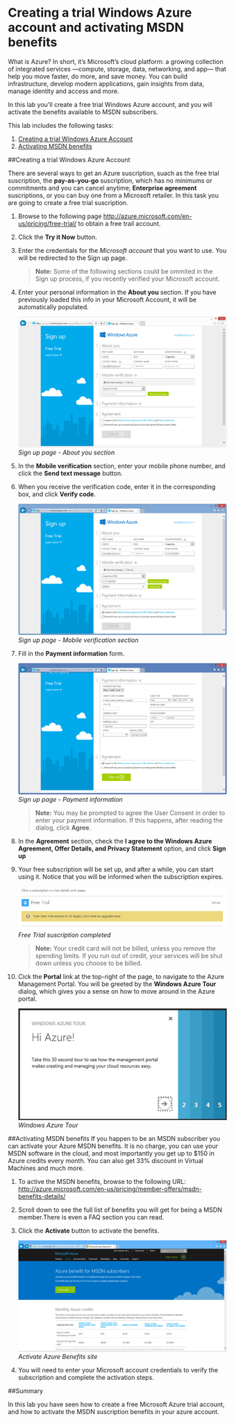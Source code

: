 Creating a trial Windows Azure account and activating MSDN benefits
===================================================================

What is Azure? In short, it’s Microsoft’s cloud platform: a growing collection of integrated services —compute, storage, data, networking, and app— that help you move faster, do more, and save money. You can build infrastructure, develop modern applications, gain insights from data, manage identity and access and more.

In this lab you'll create a free trial Windows Azure account, and you will activate the benefits available to MSDN subscribers.

This lab includes the following tasks:

1. [Creating a trial Windows Azure Account](#Task1)
1. [Activating MSDN benefits](#Task2)

<a name="Task1" />
##Creating a trial Windows Azure Account

There are several ways to get an Azure suscription, suach as the free trial suscription, the **pay-as-you-go** suscription, which has no minimums or commitments and you can cancel anytime; **Enterprise agreement** suscriptions, or you can buy one from a Microsoft retailer. In this task you are going to create a free trial suscription.

1. Browse to the following page http://azure.microsoft.com/en-us/pricing/free-trial/ to obtain a free trail account.
2. Click the **Try it Now** button.
3. Enter the credentials for the _Microsoft account_ that you want to use. You will be redirected to the Sign up page.

	> **Note:** Some of the following sections could be ommited in the Sign up process, if you recently verified your Microsoft account.

4. Enter your personal information in the **About you** section. If you have previously loaded this info in your Microsoft Account, it will be automatically populated.

	![Sign up page - About you section](images/signup1.png?raw=true)
	_Sign up page - About you section_
	
5. In the **Mobile verification** section, enter your mobile phone number, and click the **Send text message** button.
6. When you receive the verification code, enter it in the corresponding box, and click **Verify code**.

	![Sign up page - Mobile verification section](images/signup2.png?raw=true)
	_Sign up page - Mobile verification section_
	
7. Fill in the **Payment information** form.

	![Sign up page - Payment information](images/signup5.png?raw=true)
	_Sign up page - Payment information_
	
	> **Note:** You may be prompted to agree the User Consent in order to enter your payment information. If this happens, after reading the dialog, click **Agree**.

8. In the **Agreement** section, check the **I agree to the Windows Azure Agreement, Offer Details, and Privacy Statement** option, and click **Sign up**

9. Your free subscription will be set up, and after a while, you can start using it. Notice that you will be informed when the subscription expires.

	![Free Trial suscription completed](images/signup8.png?raw=true)
	_Free Trial suscription completed_
	
	> **Note:** Your credit card will not be billed, unless you remove the spending limits. If you run out of credit, your services will be shut down unless you choose to be billed.
	
10. Cick the **Portal** link at the top-right of the page, to navigate to the Azure Management Portal. You will be greeted by the **Windows Azure Tour** dialog, which gives you a sense on how to move around in the Azure portal.

	![Windows Azure Tour](images/AzureTour.png?raw=true)  
	_Windows Azure Tour_  
	
<a name="Task2" />
##Activating MSDN benefits
If you happen to be an MSDN subscriber you can activate your Azure MSDN benefits. It is no charge, you can use your MSDN software in the cloud, and most importantly you get up to $150 in Azure credits every month. You can also get 33% discount in Virtual Machines and much more. 

1. To active the MSDN benefits, browse to the following URL: http://azure.microsoft.com/en-us/pricing/member-offers/msdn-benefits-details/
2. Scroll down to see the full list of benefits you will get for being a MSDN member.There is even a FAQ section you can read.
3. Click the **Activate** button to activate the benefits.

	![Activate Azure Benefits site](images/AzureBenefits.png?raw=true)
	_Activate Azure Benefits site_
	
4. You will need to enter your Microsoft account credentials to verify the subscription and complete the activation steps.

<a name="Summary" />
##Summary

In this lab you have seen how to create a free Microsoft Azure trial account, and how to activate the MSDN suscription benefits in your azure account. 